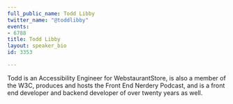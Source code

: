 ```yaml
---
full_public_name: Todd Libby
twitter_name: "@toddlibby"
events:
- 6788
title: Todd Libby
layout: speaker_bio
id: 3353

---
```

Todd is an Accessibility Engineer for WebstaurantStore, is also a member of the W3C, produces and hosts the Front End Nerdery Podcast, and is a front end developer and backend developer of over twenty years as well. 